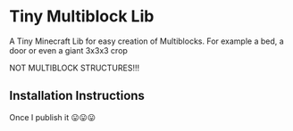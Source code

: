 # Tiny Multiblock Lib

A Tiny Minecraft Lib for easy creation of Multiblocks. For example a bed, a door or even a giant 3x3x3 crop

NOT MULTIBLOCK STRUCTURES!!!

## Installation Instructions
Once I publish it 😛😛😛